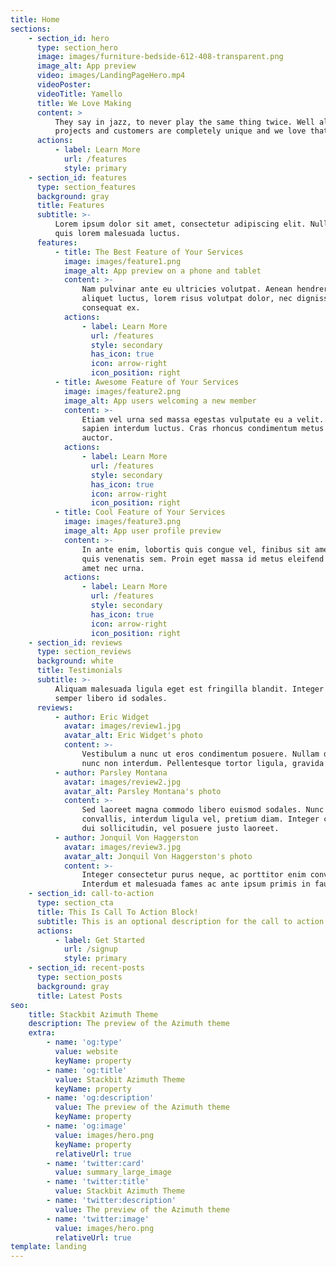 ```yaml
---
title: Home
sections:
    - section_id: hero
      type: section_hero
      image: images/furniture-bedside-612-408-transparent.png
      image_alt: App preview
      video: images/LandingPageHero.mp4
      videoPoster:
      videoTitle: Yamello
      title: We Love Making
      content: >
          They say in jazz, to never play the same thing twice. Well all of our
          projects and customers are completely unique and we love that.
      actions:
          - label: Learn More
            url: /features
            style: primary
    - section_id: features
      type: section_features
      background: gray
      title: Features
      subtitle: >-
          Lorem ipsum dolor sit amet, consectetur adipiscing elit. Nullam a metus
          quis lorem malesuada luctus.
      features:
          - title: The Best Feature of Your Services
            image: images/feature1.png
            image_alt: App preview on a phone and tablet
            content: >-
                Nam pulvinar ante eu ultricies volutpat. Aenean hendrerit, eros sed
                aliquet luctus, lorem risus volutpat dolor, nec dignissim diam neque
                consequat ex.
            actions:
                - label: Learn More
                  url: /features
                  style: secondary
                  has_icon: true
                  icon: arrow-right
                  icon_position: right
          - title: Awesome Feature of Your Services
            image: images/feature2.png
            image_alt: App users welcoming a new member
            content: >-
                Etiam vel urna sed massa egestas vulputate eu a velit. Sed ut nisl nec
                sapien interdum luctus. Cras rhoncus condimentum metus sit amet
                auctor.
            actions:
                - label: Learn More
                  url: /features
                  style: secondary
                  has_icon: true
                  icon: arrow-right
                  icon_position: right
          - title: Cool Feature of Your Services
            image: images/feature3.png
            image_alt: App user profile preview
            content: >-
                In ante enim, lobortis quis congue vel, finibus sit amet mi. Aenean
                quis venenatis sem. Proin eget massa id metus eleifend maximus sit
                amet nec urna.
            actions:
                - label: Learn More
                  url: /features
                  style: secondary
                  has_icon: true
                  icon: arrow-right
                  icon_position: right
    - section_id: reviews
      type: section_reviews
      background: white
      title: Testimonials
      subtitle: >-
          Aliquam malesuada ligula eget est fringilla blandit. Integer finibus
          semper libero id sodales.
      reviews:
          - author: Eric Widget
            avatar: images/review1.jpg
            avatar_alt: Eric Widget's photo
            content: >-
                Vestibulum a nunc ut eros condimentum posuere. Nullam dapibus quis
                nunc non interdum. Pellentesque tortor ligula, gravida ac commodo eu.
          - author: Parsley Montana
            avatar: images/review2.jpg
            avatar_alt: Parsley Montana's photo
            content: >-
                Sed laoreet magna commodo libero euismod sodales. Nunc ac libero
                convallis, interdum ligula vel, pretium diam. Integer commodo sem at
                dui sollicitudin, vel posuere justo laoreet.
          - author: Jonquil Von Haggerston
            avatar: images/review3.jpg
            avatar_alt: Jonquil Von Haggerston's photo
            content: >-
                Integer consectetur purus neque, ac porttitor enim convallis vitae.
                Interdum et malesuada fames ac ante ipsum primis in faucibus.
    - section_id: call-to-action
      type: section_cta
      title: This Is Call To Action Block!
      subtitle: This is an optional description for the call to action block.
      actions:
          - label: Get Started
            url: /signup
            style: primary
    - section_id: recent-posts
      type: section_posts
      background: gray
      title: Latest Posts
seo:
    title: Stackbit Azimuth Theme
    description: The preview of the Azimuth theme
    extra:
        - name: 'og:type'
          value: website
          keyName: property
        - name: 'og:title'
          value: Stackbit Azimuth Theme
          keyName: property
        - name: 'og:description'
          value: The preview of the Azimuth theme
          keyName: property
        - name: 'og:image'
          value: images/hero.png
          keyName: property
          relativeUrl: true
        - name: 'twitter:card'
          value: summary_large_image
        - name: 'twitter:title'
          value: Stackbit Azimuth Theme
        - name: 'twitter:description'
          value: The preview of the Azimuth theme
        - name: 'twitter:image'
          value: images/hero.png
          relativeUrl: true
template: landing
---
```

